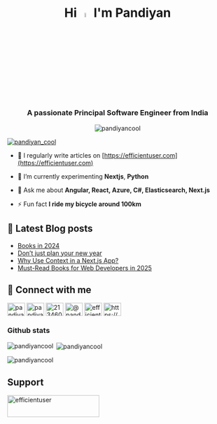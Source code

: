 <h1 align="center">Hi <img src="https://media.giphy.com/media/hvRJCLFzcasrR4ia7z/giphy.gif" width="5%"> I'm Pandiyan</h1>
<h3 align="center">A passionate Principal Software Engineer from India</h3>

<p align="center"> <img src="https://komarev.com/ghpvc/?username=pandiyancool&label=Profile%20views&color=0e75b6&style=flat" alt="pandiyancool" /> </p>


<p align="left"> <a href="https://twitter.com/pandiyan_cool" target="blank"><img src="https://img.shields.io/twitter/follow/pandiyan_cool?logo=twitter&style=for-the-badge" alt="pandiyan_cool" /></a> </p>

- 📝 I regularly write articles on [https://efficientuser.com](https://efficientuser.com)

- 🌱 I’m currently experimenting **Nextjs**, **Python**

- 💬 Ask me about **Angular, React, Azure, C#, Elasticsearch, Next.js**

- ⚡ Fun fact **I ride my bicycle around 100km**

## 📕 Latest Blog posts
<!-- BLOG-POST-LIST:START -->
- [Books in 2024](https://medium.com/@pandiyan_cool/books-in-2024-4ba47a5124f0?source=rss-57f3995a3222------2)
- [Don’t just plan your new year](https://medium.com/efficientuser/dont-just-plan-your-new-year-431f34650338?source=rss-57f3995a3222------2)
- [Why Use Context in a Next.js App?](https://efficientuser.com/2024/12/24/why-use-context-in-a-next-js-app/)
- [Must-Read Books for Web Developers in 2025](https://medium.com/@pandiyan_cool/must-read-books-for-web-developers-in-2025-b6891640f720?source=rss-57f3995a3222------2)
<!-- BLOG-POST-LIST:END -->

##  📧 Connect with me
<p align="left">
<a href="https://dev.to/pandiyancool" target="blank"><img align="center" src="https://raw.githubusercontent.com/rahuldkjain/github-profile-readme-generator/master/src/images/icons/Social/devto.svg" alt="pandiyancool" height="30" width="40" /></a>
<a href="https://twitter.com/pandiyan_cool" target="blank"><img align="center" src="https://raw.githubusercontent.com/rahuldkjain/github-profile-readme-generator/master/src/images/icons/Social/twitter.svg" alt="pandiyan_cool" height="30" width="40" /></a>
<a href="https://stackoverflow.com/users/2134604" target="blank"><img align="center" src="https://raw.githubusercontent.com/rahuldkjain/github-profile-readme-generator/master/src/images/icons/Social/stack-overflow.svg" alt="2134604" height="30" width="40" /></a>
<a href="https://medium.com/@pandiyan_cool" target="blank"><img align="center" src="https://raw.githubusercontent.com/rahuldkjain/github-profile-readme-generator/master/src/images/icons/Social/medium.svg" alt="@pandiyan_cool" height="30" width="40" /></a>
<a href="https://www.youtube.com/c/efficientuser" target="blank"><img align="center" src="https://raw.githubusercontent.com/rahuldkjain/github-profile-readme-generator/master/src/images/icons/Social/youtube.svg" alt="efficientuser" height="30" width="40" /></a>
<a href="https://efficientuser.com/feed/" target="blank"><img align="center" src="https://raw.githubusercontent.com/rahuldkjain/github-profile-readme-generator/master/src/images/icons/Social/rss.svg" alt="https://efficientuser.com/feed/" height="30" width="40" /></a>
</p>

### Github stats
<p><img align="left" src="https://github-readme-stats.vercel.app/api/top-langs?username=pandiyancool&show_icons=true&locale=en&layout=compact" alt="pandiyancool" /></p>

<p>&nbsp;<img align="center" src="https://github-readme-stats.vercel.app/api?username=pandiyancool&show_icons=true&locale=en" alt="pandiyancool" /></p>

<p><img align="center" src="https://github-readme-streak-stats.herokuapp.com/?user=pandiyancool&" alt="pandiyancool" /></p>


## Support
<p><a href="https://www.buymeacoffee.com/efficientuser"> <img align="left" src="https://cdn.buymeacoffee.com/buttons/v2/default-yellow.png" height="50" width="210" alt="efficientuser" /></a></p><br><br>
